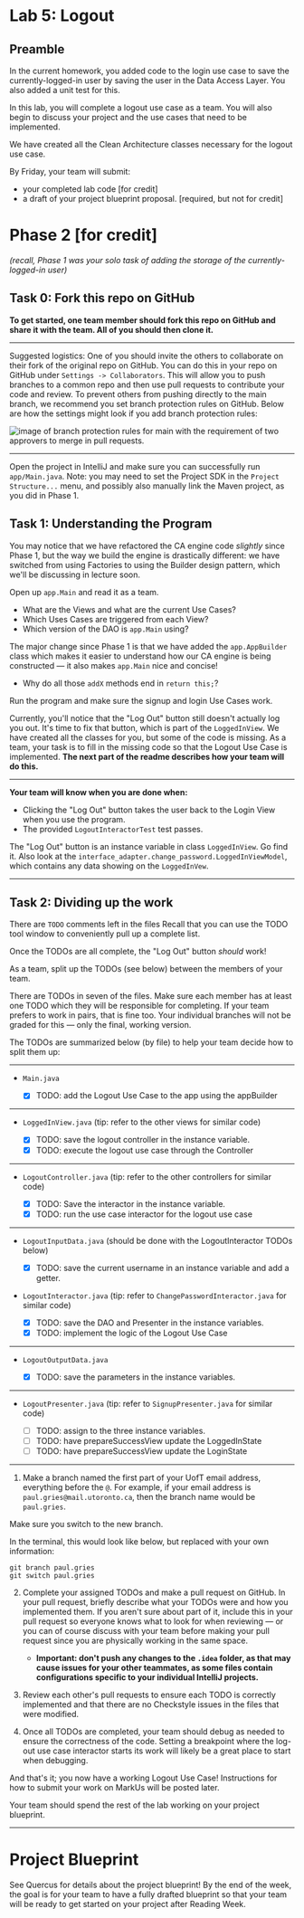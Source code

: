 # Lab 5: Logout

## Preamble

In the current homework, you added code to the login use case to save the currently-logged-in
user by saving the user in the Data Access Layer. You also added a unit test for this.

In this lab, you will complete a logout use case as a team. You will also begin to discuss your project
and the use cases that need to be implemented. 

We have created all the Clean Architecture classes necessary for the logout use case.

By Friday, your team will submit:
- your completed lab code [for credit]
- a draft of your project blueprint proposal. [required, but not for credit]

# Phase 2 [for credit]
_(recall, Phase 1 was your solo task of adding the storage of the currently-logged-in user)_

## Task 0: Fork this repo on GitHub
**To get started, one team member should fork this repo on GitHub and share it with the team. 
All of you should then clone it.**

* * *

Suggested logistics: One of you should invite the others to collaborate on their fork of the
original repo on GitHub. You can do this in your repo on GitHub under `Settings -> Collaborators`.
This will allow you to push branches to a common repo and then use pull requests to contribute
your code and review. To prevent others from pushing directly to the main branch,
we recommend you set branch protection rules on GitHub. Below are how the settings might look if you
add branch protection rules:

![image of branch protection rules for main with the
requirement of two approvers to merge in pull requests.
](images/branch_protection_rules.png)

* * *

Open the project in IntelliJ and make sure you can successfully run `app/Main.java`.
Note: you may need to set the Project SDK in the `Project Structure...` menu, and possibly
also manually link the Maven project, as you did in Phase 1.

## Task 1: Understanding the Program

You may notice that we have refactored the CA engine code _slightly_ since Phase 1, but the
way we build the engine is drastically different: we have switched from using Factories to
using the Builder design pattern, which we'll be discussing in lecture soon. 

Open up `app.Main` and read it as a team.
- What are the Views and what are the current Use Cases?
- Which Uses Cases are triggered from each View?
- Which version of the DAO is `app.Main` using?

The major change since Phase 1 is that we have added the `app.AppBuilder` class which makes
it easier to understand how our CA engine is being constructed — it also makes `app.Main` nice and concise!
- Why do all those `addX` methods end in `return this;`? 

Run the program and make sure the signup and login Use Cases work.

Currently, you'll notice that the "Log Out" button still doesn't actually log you out. It's time to fix
that button, which is part of the `LoggedInView`.
We have created all the classes for you, but some of the code is missing.
As a team, your task is to fill in the missing code so that the Logout Use Case is implemented.
**The next part of the readme describes how your team will do this.**

* * *

**Your team will know when you are done when:**

- Clicking the "Log Out" button takes the user back to the Login View when you use the program.
- The provided `LogoutInteractorTest` test passes.

The "Log Out" button is an instance variable in class `LoggedInView`. Go find it.
Also look at the `interface_adapter.change_password.LoggedInViewModel`, which contains any
data showing on the `LoggedInVew`.

* * *

## Task 2: Dividing up the work

There are `TODO` comments left in the files
Recall that you can use the TODO tool window to conveniently pull up a complete list.

Once the TODOs are all complete, the "Log Out" button _should_ work!

As a team, split up the TODOs (see below) between the members of your team.

There are TODOs in seven of the files.
Make sure each member has at least one TODO which they will be responsible for completing.
If your team prefers to work in pairs, that is fine too. Your individual branches
will not be graded for this — only the final, working version.

The TODOs are summarized below (by file) to help your team decide how to split them up:

* * *

- `Main.java`

  - [X] TODO: add the Logout Use Case to the app using the appBuilder

* * *

- `LoggedInView.java` (tip: refer to the other views for similar code)

  - [X] TODO: save the logout controller in the instance variable.
  - [X] TODO: execute the logout use case through the Controller

* * *

- `LogoutController.java` (tip: refer to the other controllers for similar code)

  - [X] TODO: Save the interactor in the instance variable.
  - [X] TODO: run the use case interactor for the logout use case

* * *

- `LogoutInputData.java` (should be done with the LogoutInteractor TODOs below)

  - [X] TODO: save the current username in an instance variable and add a getter.

- `LogoutInteractor.java` (tip: refer to `ChangePasswordInteractor.java` for similar code)

  - [X] TODO: save the DAO and Presenter in the instance variables.
  - [X] TODO: implement the logic of the Logout Use Case

* * *

- `LogoutOutputData.java`

  - [X] TODO: save the parameters in the instance variables.

* * *

- `LogoutPresenter.java` (tip: refer to `SignupPresenter.java` for similar code)

  - [ ] TODO: assign to the three instance variables.
  - [ ] TODO: have prepareSuccessView update the LoggedInState
  - [ ] TODO: have prepareSuccessView update the LoginState

* * *

1. Make a branch named the first part of your UofT email address, everything before the `@`.
For example, if your email address is `paul.gries@mail.utoronto.ca`, then the branch name would
be `paul.gries`.

Make sure you switch to the new branch.

In the terminal, this would look like below, but replaced with your own information:
```
git branch paul.gries
git switch paul.gries
```

2. Complete your assigned TODOs and make a pull request on GitHub. In your pull request,
   briefly describe what your TODOs were and how you implemented them. If you aren't sure
   about part of it, include this in your pull request so everyone knows what to look
   for when reviewing — or you can of course discuss with your team before making your
   pull request since you are physically working in the same space.
   - **Important: don't push any changes to the `.idea` folder, as that
     may cause issues for your other teammates, as some files contain
     configurations specific to your individual IntelliJ projects.**

3. Review each other's pull requests to ensure each TODO is correctly implemented and that
   there are no Checkstyle issues in the files that were modified.

4. Once all TODOs are completed, your team should debug as needed to ensure the
   correctness of the code. Setting a breakpoint where the log-out use case
   interactor starts its work will likely be a great place to start when debugging.

And that's it; you now have a working Logout Use Case! Instructions for
how to submit your work on MarkUs will be posted later.

Your team should spend the rest of the lab working on your project blueprint.

* * *

# Project Blueprint

See Quercus for details about the project blueprint! By the end of the week,
the goal is for your team to have a fully drafted blueprint so that your team
will be ready to get started on your project after Reading Week.

